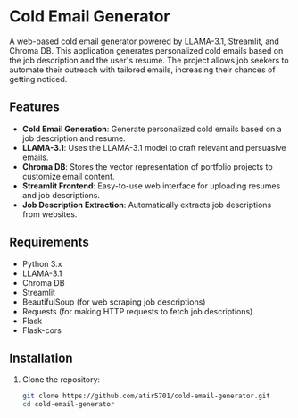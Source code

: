 # Cold Email Generator

A web-based cold email generator powered by LLAMA-3.1, Streamlit, and Chroma DB. This application generates personalized cold emails based on the job description and the user's resume. The project allows job seekers to automate their outreach with tailored emails, increasing their chances of getting noticed.

## Features

- **Cold Email Generation**: Generate personalized cold emails based on a job description and resume.
- **LLAMA-3.1**: Uses the LLAMA-3.1 model to craft relevant and persuasive emails.
- **Chroma DB**: Stores the vector representation of portfolio projects to customize email content.
- **Streamlit Frontend**: Easy-to-use web interface for uploading resumes and job descriptions.
- **Job Description Extraction**: Automatically extracts job descriptions from websites.
  
## Requirements

- Python 3.x
- LLAMA-3.1
- Chroma DB
- Streamlit
- BeautifulSoup (for web scraping job descriptions)
- Requests (for making HTTP requests to fetch job descriptions)
- Flask
- Flask-cors

## Installation

1. Clone the repository:

   ```bash
   git clone https://github.com/atir5701/cold-email-generator.git
   cd cold-email-generator
